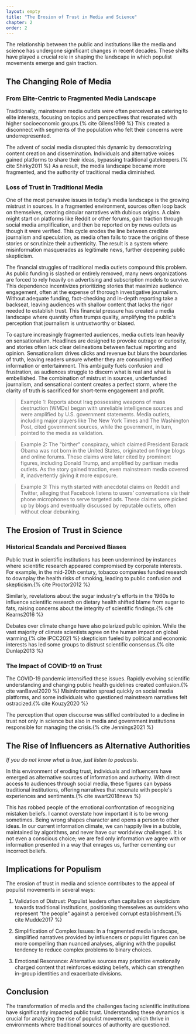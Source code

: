 ```yaml
---
layout: empty
title: "The Erosion of Trust in Media and Science"
chapter: 2
order: 2
---
```



The relationship between the public and institutions like the media and science has undergone significant changes in recent decades. These shifts have played a crucial role in shaping the landscape in which populist movements emerge and gain traction.

## The Changing Role of Media
### From Elite-Centric to Fragmented Media Landscape

Traditionally, mainstream media outlets were often perceived as catering to elite interests, focusing on topics and perspectives that resonated with higher socioeconomic groups.{% cite Gilens1999 %} This created a disconnect with segments of the population who felt their concerns were underrepresented.

The advent of social media disrupted this dynamic by democratizing content creation and dissemination. Individuals and alternative voices gained platforms to share their ideas, bypassing traditional gatekeepers.{% cite Shirky2011 %} As a result, the media landscape became more fragmented, and the authority of traditional media diminished.

### Loss of Trust in Traditional Media
One of the most pervasive issues in today’s media landscape is the growing mistrust in sources. In a fragmented environment, sources often loop back on themselves, creating circular narratives with dubious origins. A claim might start on platforms like Reddit or other forums, gain traction through social media amplification, and then be reported on by news outlets as though it were verified. This cycle erodes the line between credible journalism and speculation, as media often fails to trace the origins of these stories or scrutinize their authenticity. The result is a system where misinformation masquerades as legitimate news, further deepening public skepticism.
 
The financial struggles of traditional media outlets compound this problem. As public funding is slashed or entirely removed, many news organizations are forced to rely heavily on advertising and subscription models to survive. This dependence incentivizes prioritizing stories that maximize audience engagement, often at the expense of thorough investigative journalism. Without adequate funding, fact-checking and in-depth reporting take a backseat, leaving audiences with shallow content that lacks the rigor needed to establish trust. This financial pressure has created a media landscape where quantity often trumps quality, amplifying the public's perception that journalism is untrustworthy or biased.

To capture increasingly fragmented audiences, media outlets lean heavily on sensationalism. Headlines are designed to provoke outrage or curiosity, and stories often lack clear delineations between factual reporting and opinion. Sensationalism drives clicks and revenue but blurs the boundaries of truth, leaving readers unsure whether they are consuming verified information or entertainment. This ambiguity fuels confusion and frustration, as audiences struggle to discern what is real and what is embellished. The combination of mistrust in sources, underfunded journalism, and sensational content creates a perfect storm, where the clarity of truth is sacrificed for short-term engagement and profit.

> Example 1: Reports about Iraq possessing weapons of mass destruction (WMDs) began with unreliable intelligence sources and were amplified by U.S. government statements. Media outlets, including major players like The New York Times and The Washington Post, cited government sources, while the government, in turn, pointed to the media as validation.

> Example 2: The "birther" conspiracy, which claimed President Barack Obama was not born in the United States, originated on fringe blogs and online forums. These claims were later cited by prominent figures, including Donald Trump, and amplified by partisan media outlets. As the story gained traction, even mainstream media covered it, inadvertently giving it more exposure.

> Example 3: This myth started with anecdotal claims on Reddit and Twitter, alleging that Facebook listens to users’ conversations via their phone microphones to serve targeted ads. These claims were picked up by blogs and eventually discussed by reputable outlets, often without clear debunking.


## The Erosion of Trust in Science

### Historical Scandals and Perceived Biases
Public trust in scientific institutions has been undermined by instances where scientific research appeared compromised by corporate interests. For example, in the mid-20th century, tobacco companies funded research to downplay the health risks of smoking, leading to public confusion and skepticism.{% cite Proctor2012 %}

Similarly, revelations about the sugar industry's efforts in the 1960s to influence scientific research on dietary health shifted blame from sugar to fats, raising concerns about the integrity of scientific findings.{% cite Kearns2016 %}

Debates over climate change have also polarized public opinion. While the vast majority of climate scientists agree on the human impact on global warming,{% cite IPCC2021 %} skepticism fueled by political and economic interests has led some groups to distrust scientific consensus.{% cite Dunlap2013 %}

### The Impact of COVID-19 on Trust
The COVID-19 pandemic intensified these issues. Rapidly evolving scientific understanding and changing public health guidelines created confusion.{% cite vanBavel2020 %} Misinformation spread quickly on social media platforms, and some individuals who questioned mainstream narratives felt ostracized.{% cite Kouzy2020 %}

The perception that open discourse was stifled contributed to a decline in trust not only in science but also in media and government institutions responsible for managing the crisis.{% cite Jennings2021 %}

## The Rise of Influencers as Alternative Authorities

*If you do not know what is true, just listen to podcasts.*

In this environment of eroding trust, individuals and influencers have emerged as alternative sources of information and authority. With direct access to audiences through social media, these figures can bypass traditional institutions, offering narratives that resonate with people's experiences and sentiments.{% cite swart2018news %}

This has robbed people of the emotional confrontation of recognizing mistaken beliefs. I cannot overstate how important it is to be wrong sometimes. Being wrong shapes character and opens a person to other ideas. In our current information climate, we can happily live in a bubble, maintained by algorithms, and never have our worldview challenged. It is not even a conscious choice; we are fed only information we agree with or information presented in a way that enrages us, further cementing our incorrect beliefs.

## Implications for Populism
The erosion of trust in media and science contributes to the appeal of populist movements in several ways:

1. Validation of Distrust: Populist leaders often capitalize on skepticism towards traditional institutions, positioning themselves as outsiders who represent "the people" against a perceived corrupt establishment.{% cite Mudde2017 %}

2. Simplification of Complex Issues: In a fragmented media landscape, simplified narratives provided by influencers or populist figures can be more compelling than nuanced analyses, aligning with the populist tendency to reduce complex problems to binary choices.

3. Emotional Resonance: Alternative sources may prioritize emotionally charged content that reinforces existing beliefs, which can strengthen in-group identities and exacerbate divisions.

## Conclusion

The transformation of media and the challenges facing scientific institutions have significantly impacted public trust. Understanding these dynamics is crucial for analyzing the rise of populist movements, which thrive in environments where traditional sources of authority are questioned.

